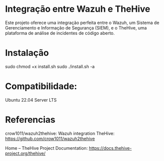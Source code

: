 # Integração entre Wazuh e TheHive

Este projeto oferece uma integração perfeita entre o Wazuh, um Sistema de Gerenciamento e Informação de Segurança (SIEM), e o TheHive, uma plataforma de análise de incidentes de código aberto.

# Instalação

sudo chmod +x install.sh
sudo ./install.sh -a

# Compatibilidade: 

Ubuntu 22.04 Server LTS

# Referencias

crow1011/wazuh2thehive: Wazuh integration TheHive: https://github.com/crow1011/wazuh2thehive

Home – TheHive Project Documentation: https://docs.thehive-project.org/thehive/
